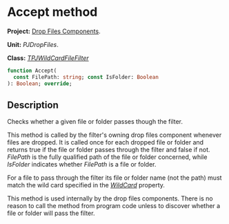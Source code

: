 # Accept method #

**Project:** [Drop Files Components](../API.md).

**Unit:** _PJDropFiles_.

**Class:** _[TPJWildCardFileFilter](./TPJWildCardFileFilter.md)_

```pascal
function Accept(
  const FilePath: string; const IsFolder: Boolean
): Boolean; override;
```

## Description ##

Checks whether a given file or folder passes though the filter.

This method is called by the filter's owning drop files component whenever files are dropped. It is called once for each dropped file or folder and returns true if the file or folder passes through the filter and false if not. _FilePath_ is the fully qualified path of the file or folder concerned, while _IsFolder_ indicates whether _FilePath_ is a file or folder.

For a file to pass through the filter its file or folder name (not the path) must match the wild card specified in the _[WildCard](./TPJWildCardFileFilter-WildCard.md)_ property.

This method is used internally by the drop files components. There is no reason to call the method from program code unless to discover whether a file or folder will pass the filter.